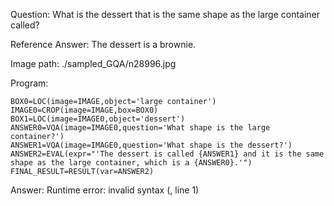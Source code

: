 Question: What is the dessert that is the same shape as the large container called?

Reference Answer: The dessert is a brownie.

Image path: ./sampled_GQA/n28996.jpg

Program:

```
BOX0=LOC(image=IMAGE,object='large container')
IMAGE0=CROP(image=IMAGE,box=BOX0)
BOX1=LOC(image=IMAGE0,object='dessert')
ANSWER0=VQA(image=IMAGE0,question='What shape is the large container?')
ANSWER1=VQA(image=IMAGE0,question='What shape is the dessert?')
ANSWER2=EVAL(expr="'The dessert is called {ANSWER1} and it is the same shape as the large container, which is a {ANSWER0}.'")
FINAL_RESULT=RESULT(var=ANSWER2)
```
Answer: Runtime error: invalid syntax (<string>, line 1)

